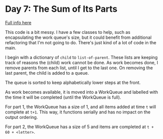 # Day 7: The Sum of Its Parts

[Full info here](https://adventofcode.com/2018/day/7)

This code is a bit messy. I have a few classes to help, such as encapsulating
the work queue's size, but it could benefit from additional refactoring that
I'm not going to do. There's just kind of a lot of code in the main.

I begin with a dictionary of `child` to `list-of-parent`. These lists are keeping
track of reasons the (child) work cannot be done. As work becomes done, I remove 
parents from each list, until I get to the last one. On removing the last parent,
the child is added to a queue.

The queue is sorted to keep alphabetically lower steps at the front.

As work becomes available, it is moved into a WorkQueue and labelled with the time
it will be completed (until the WorkQueue is full).

For part 1, the WorkQueue has a size of 1, and all items added at time `t` will
complete at `t+1`. This way, it functions serially and has no impact on the output
ordering.

For part 2, the WorkQueue has a size of 5 and items are completed at `t + 60 + <letter>`.

